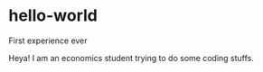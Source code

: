 # hello-world
First experience ever

Heya! I am an economics student trying to do some coding stuffs.
